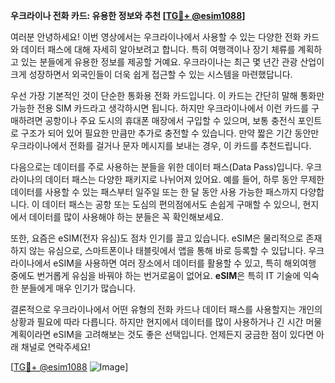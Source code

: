 **우크라이나 전화 카드: 유용한 정보와 추천 [[TG💪+ @esim1088](https://t.me/s/esim1088)]**

여러분 안녕하세요! 이번 영상에서는 우크라이나에서 사용할 수 있는 다양한 전화 카드와 데이터 패스에 대해 자세히 알아보려고 합니다. 특히 여행객이나 장기 체류를 계획하고 있는 분들에게 유용한 정보를 제공할 거예요. 우크라이나는 최근 몇 년간 관광 산업이 크게 성장하면서 외국인들이 더욱 쉽게 접근할 수 있는 시스템을 마련했답니다.

우선 가장 기본적인 것이 단순한 통화용 전화 카드입니다. 이 카드는 간단히 말해 통화만 가능한 전용 SIM 카드라고 생각하시면 됩니다. 하지만 우크라이나에서 이런 카드를 구매하려면 공항이나 주요 도시의 휴대폰 매장에서 구입할 수 있으며, 보통 충전식 포인트로 구조가 되어 있어 필요한 만큼만 추가로 충전할 수 있습니다. 만약 짧은 기간 동안만 우크라이나에서 전화를 걸거나 문자 메시지를 보내는 경우, 이 카드를 추천드립니다.

다음으로는 데이터를 주로 사용하는 분들을 위한 데이터 패스(Data Pass)입니다. 우크라이나의 데이터 패스는 다양한 패키지로 나뉘어져 있어요. 예를 들어, 하루 동안 무제한 데이터를 사용할 수 있는 패스부터 일주일 또는 한 달 동안 사용 가능한 패스까지 다양합니다. 이 데이터 패스는 공항 또는 도심의 편의점에서도 손쉽게 구매할 수 있으니, 현지에서 데이터를 많이 사용해야 하는 분들은 꼭 확인해보세요.

또한, 요즘은 eSIM(전자 유심)도 점차 인기를 끌고 있습니다. eSIM은 물리적으로 존재하지 않는 유심으로, 스마트폰이나 태블릿에서 앱을 통해 바로 등록할 수 있답니다. 우크라이나에서 eSIM을 사용하면 여러 장소에서 데이터를 활용할 수 있고, 특히 해외여행 중에도 번거롭게 유심을 바꿔야 하는 번거로움이 없어요. **eSIM**은 특히 IT 기술에 익숙한 분들에게 매우 인기가 많습니다.

결론적으로 우크라이나에서 어떤 유형의 전화 카드나 데이터 패스를 사용할지는 개인의 상황과 필요에 따라 다릅니다. 하지만 현지에서 데이터를 많이 사용하거나 긴 시간 머물 계획이라면 eSIM을 고려해보는 것도 좋은 선택입니다. 언제든지 궁금한 점이 있다면 아래 채널로 연락주세요!

[[TG💪+ @esim1088](https://t.me/s/esim1088) ![Image](https://i.postimg.cc/Y0z9fWf4/image.png)]